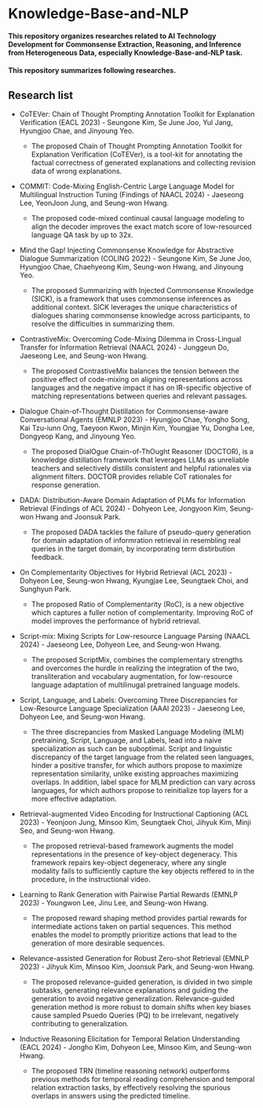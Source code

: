# Knowledge-Base-and-NLP

#### This repository organizes researches related to AI Technology Development for Commonsense Extraction, Reasoning, and Inference from Heterogeneous Data, especially Knowledge-Base-and-NLP task.
#### This repository summarizes following researches.

## Research list
* CoTEVer: Chain of Thought Prompting Annotation Toolkit for Explanation Verification (EACL 2023) - Seungone Kim, Se June Joo, Yul Jang, Hyungjoo Chae, and Jinyoung Yeo.

  * The proposed Chain of Thought Prompting Annotation Toolkit for Explanation Verification (CoTEVer), is a tool-kit for annotating the factual correctness of generated explanations and collecting revision data of wrong explanations.

* COMMIT: Code-Mixing English-Centric Large Language Model for Multilingual Instruction Tuning (Findings of NAACL 2024) - Jaeseong Lee, YeonJoon Jung, and Seung-won Hwang.

  * The proposed code-mixed continual causal language modeling to align the decoder improves the exact match score of low-resourced language QA task by up to 32x.

* Mind the Gap! Injecting Commonsense Knowledge for Abstractive Dialogue Summarization (COLING 2022) - Seungone Kim, Se June Joo, Hyungjoo Chae, Chaehyeong Kim, Seung-won Hwang, and Jinyoung Yeo.

  * The proposed Summarizing with Injected Commonsense Knowledge (SICK), is a framework that uses commonsense inferences as additional context. SICK leverages the unique characteristics of dialogues sharing commonsense knowledge across participants, to resolve the difficulties in summarizing them.

* ContrastiveMix: Overcoming Code-Mixing Dilemma in Cross-Lingual Transfer for Information Retrieval (NAACL 2024) - Junggeun Do, Jaeseong Lee, and Seung-won Hwang.

  * The proposed ContrastiveMix balances the tension between the positive effect of code-mixing on aligning representations across languages and the negative impact it has on IR-specific objective of matching representations between queries and relevant passages.

* Dialogue Chain-of-Thought Distillation for Commonsense-aware Conversational Agents (EMNLP 2023) - Hyungjoo Chae, Yongho Song, Kai Tzu-iunn Ong, Taeyoon Kwon, Minjin Kim, Youngjae Yu, Dongha Lee, Dongyeop Kang, and Jinyoung Yeo.

  * The proposed DialOgue Chain-of-ThOught Reasoner (DOCTOR), is a knowledge distillation framework that leverages LLMs as unreliable teachers and selectively distills consistent and helpful rationales via alignment filters. DOCTOR provides reliable CoT rationales for response generation.

* DADA: Distribution-Aware Domain Adaptation of PLMs for Information Retrieval (Findings of ACL 2024) - Dohyeon Lee, Jongyoon Kim, Seung-won Hwang and Joonsuk Park.

  * The proposed DADA tackles the failure of pseudo-query generation for domain adaptation of informration retrieval in resembling real queries in the target domain, by incorporating term distirbution feedback.

* On Complementarity Objectives for Hybrid Retrieval (ACL 2023) - Dohyeon Lee, Seung-won Hwang, Kyungjae Lee, Seungtaek Choi, and Sunghyun Park.

  * The proposed Ratio of Complementarity (RoC), is a new objective which captures a fuller notion of complementarity. Improving RoC of model improves the performance of hybrid retrieval.

* Script-mix: Mixing Scripts for Low-resource Language Parsing (NAACL 2024) - Jaeseong Lee, Dohyeon Lee, and Seung-won Hwang.

  * The proposed ScriptMix, combines the complementary strengths and overcomes the hurdle in realizing the integration of the two, transliteration and vocabulary augmentation, for low-resource language adaptation of multilinugal pretrained language models.

* Script, Language, and Labels: Overcoming Three Discrepancies for Low-Resource Language Specialization (AAAI 2023) - Jaeseong Lee, Dohyeon Lee, and Seung-won Hwang.

  * The three discrepancies from Masked Language Modeling (MLM) pretraining, Script, Language, and Labels, lead into a naive specialization as such can be suboptimal. Script and linguistic discrepancy of the target language from the related seen languages, hinder a positive transfer, for which authors propose to maximize representation similarity, unlike existing approaches maximizing overlaps. In addition, label space for MLM prediction can vary across languages, for which authors propose to reinitialize top layers for a more effective adaptation.

* Retrieval-augmented Video Encoding for Instructional Captioning (ACL 2023) - Yeonjoon Jung, Minsoo Kim, Seungtaek Choi, Jihyuk Kim, Minji Seo, and Seung-won Hwang.

  * The proposed retrieval-based framework augments the model representations in the presence of key-object degeneracy. This framework repairs key-object degeneracy, where any single modality fails to sufficiently capture the key objects reffered to in the procedure, in the instructional video.

* Learning to Rank Generation with Pairwise Partial Rewards (EMNLP 2023) - Youngwon Lee, Jinu Lee, and Seung-won Hwang.

  * The proposed reward shaping method provides partial rewards for intermediate actions taken on partial sequences. This method enables the model to promptly prioritize actions that lead to the generation of more desirable sequences.

* Relevance-assisted Generation for Robust Zero-shot Retrieval (EMNLP 2023) - Jihyuk Kim, Minsoo Kim, Joonsuk Park, and Seung-won Hwang.

  * The proposed relevance-guided generation, is divided in two simple subtasks, generating relevance explanations and guiding the generation to avoid negative generalization. Relevance-guided generation method is more robust to domain shifts when key biases cause sampled Psuedo Queries (PQ) to be irrelevant, negatively contributing to generalization. 

* Inductive Reasoning Elicitation for Temporal Relation Understanding (EACL 2024) - Jongho Kim, Dohyeon Lee, Minsoo Kim, and Seung-won Hwang.

  * The proposed TRN (timeline reasoning network) outperforms previous methods for temporal reading comprehension and temporal relation extraction tasks, by effectively resolving the spurious overlaps in answers using the predicted timeline.
